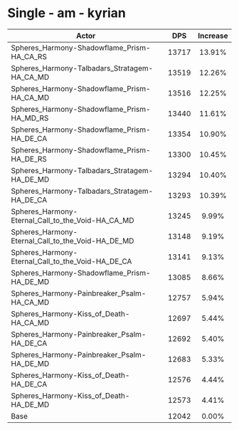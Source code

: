 # Single - am - kyrian
| Actor | DPS | Increase |
|---|:---:|:---:|
|Spheres_Harmony-Shadowflame_Prism-HA_CA_RS|13717|13.91%|
|Spheres_Harmony-Talbadars_Stratagem-HA_CA_MD|13519|12.26%|
|Spheres_Harmony-Shadowflame_Prism-HA_CA_MD|13516|12.25%|
|Spheres_Harmony-Shadowflame_Prism-HA_MD_RS|13440|11.61%|
|Spheres_Harmony-Shadowflame_Prism-HA_DE_CA|13354|10.90%|
|Spheres_Harmony-Shadowflame_Prism-HA_DE_RS|13300|10.45%|
|Spheres_Harmony-Talbadars_Stratagem-HA_DE_MD|13294|10.40%|
|Spheres_Harmony-Talbadars_Stratagem-HA_DE_CA|13293|10.39%|
|Spheres_Harmony-Eternal_Call_to_the_Void-HA_CA_MD|13245|9.99%|
|Spheres_Harmony-Eternal_Call_to_the_Void-HA_DE_MD|13148|9.19%|
|Spheres_Harmony-Eternal_Call_to_the_Void-HA_DE_CA|13141|9.13%|
|Spheres_Harmony-Shadowflame_Prism-HA_DE_MD|13085|8.66%|
|Spheres_Harmony-Painbreaker_Psalm-HA_CA_MD|12757|5.94%|
|Spheres_Harmony-Kiss_of_Death-HA_CA_MD|12697|5.44%|
|Spheres_Harmony-Painbreaker_Psalm-HA_DE_CA|12692|5.40%|
|Spheres_Harmony-Painbreaker_Psalm-HA_DE_MD|12683|5.33%|
|Spheres_Harmony-Kiss_of_Death-HA_DE_CA|12576|4.44%|
|Spheres_Harmony-Kiss_of_Death-HA_DE_MD|12573|4.41%|
|Base|12042|0.00%|
